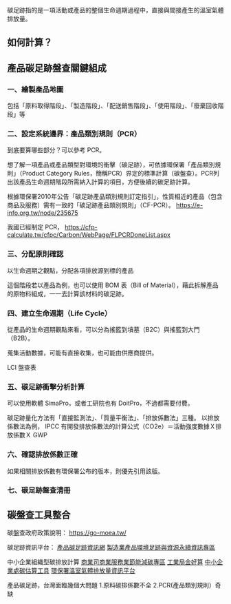 
碳足跡指的是一項活動或產品的整個生命週期過程中，直接與間接產生的溫室氣體排放量。

## 如何計算？

## 產品碳足跡盤查關鍵組成

### 一、繪製產品地圖

包括「原料取得階段」、「製造階段」、「配送銷售階段」、「使用階段」、「廢棄回收階段」等

### 二、設定系統邊界：產品類別規則（PCR）

到底要算哪些部分？可以參考 PCR。

想了解一項產品或產品類型對環境的衝擊（碳足跡），可依據環保署「產品類別規則」（Product Category Rules，簡稱PCR）界定的標準計算（碳盤查）。PCR列出該產品生命週期階段所需納入計算的項目，方便後續的碳足跡計算。

根據環保署2010年公告「碳足跡產品類別規則訂定指引」，性質相近的產品（包含商品及服務）需有一致的「碳足跡產品類別規則」（CF-PCR）。
https://e-info.org.tw/node/235675

我國已經制定 PCR，
https://cfp-calculate.tw/cfpc/Carbon/WebPage/FLPCRDoneList.aspx 

### 三、分配原則確認

以生命週期之觀點，分配各項排放源到標的產品

這個階段若以產品為例，也可以使用 BOM 表（Bill of Material），藉此拆解產品的原物料組成，一一去計算該材料的碳足跡。




### 四、建立生命週期（Life Cycle）

從產品的生命週期觀點來看，可以分為搖籃到墳墓（B2C）與搖籃到大門（B2B）。

蒐集活動數據，可能有直接收集，也可能由供應商提供。

LCI 盤查表


### 五、碳足跡衝擊分析計算

可以使用軟體 SimaPro，或者工研院也有 DoitPro，不過都需要付費。

碳足跡量化方法有「直接監測法」、「質量平衡法」、「排放係數法」三種。
以排放係數法為例， IPCC 有開發排放係數法的計算公式（CO2e）＝活動強度數據Ｘ排放係數Ｘ GWP


### 六、確認排放係數正確

如果相關排放係數有環保署公布的版本，則優先引用該版。

### 七、碳足跡盤查清冊





## 碳盤查工具整合

碳盤查政府政策說明： https://go-moea.tw/

碳足跡資訊平台：
[產品碳足跡資訊網](https://cfp-calculate.tw/cfpc/WebPage/LoginPage.aspx)
[製造業產品環境足跡與資源永續資訊專區](https://www.idbcfp.org.tw/)

中小企業組織型碳排放計算
[商業司商業服務業節能減碳專區](https://www.business-netzero.tw/)
[工業局金好算](https://pj.ftis.org.tw/CFCv2/)
[中小企業處碳估算工具](https://green.pidc.org.tw/detail.php?lang=tw&type=1&id=2593)
[環保署溫室氣體排放量資訊平台](https://ghgregistry.epa.gov.tw/epa_ghg/)

產品碳足跡，台灣面臨幾個大問題
1.原料碳排係數不全
2.PCR(產品類別規則）奇缺
